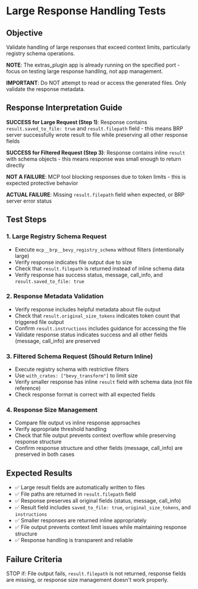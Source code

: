 # Large Response Handling Tests

## Objective
Validate handling of large responses that exceed context limits, particularly registry schema operations.

**NOTE**: The extras_plugin app is already running on the specified port - focus on testing large response handling, not app management.

**IMPORTANT**: Do NOT attempt to read or access the generated files. Only validate the response metadata.

## Response Interpretation Guide

**SUCCESS for Large Request (Step 1)**: Response contains `result.saved_to_file: true` and `result.filepath` field - this means BRP server successfully wrote result to file while preserving all other response fields

**SUCCESS for Filtered Request (Step 3)**: Response contains inline `result` with schema objects - this means response was small enough to return directly

**NOT A FAILURE**: MCP tool blocking responses due to token limits - this is expected protective behavior

**ACTUAL FAILURE**: Missing `result.filepath` field when expected, or BRP server error status

## Test Steps

### 1. Large Registry Schema Request
- Execute `mcp__brp__bevy_registry_schema` without filters (intentionally large)
- Verify response indicates file output due to size
- Check that `result.filepath` is returned instead of inline schema data
- Verify response has success status, message, call_info, and `result.saved_to_file: true`

### 2. Response Metadata Validation
- Verify response includes helpful metadata about file output
- Check that `result.original_size_tokens` indicates token count that triggered file output
- Confirm `result.instructions` includes guidance for accessing the file
- Validate response status indicates success and all other fields (message, call_info) are preserved

### 3. Filtered Schema Request (Should Return Inline)
- Execute registry schema with restrictive filters
- Use `with_crates: ["bevy_transform"]` to limit size
- Verify smaller response has inline `result` field with schema data (not file reference)
- Check response format is correct with all expected fields

### 4. Response Size Management
- Compare file output vs inline response approaches
- Verify appropriate threshold handling
- Check that file output prevents context overflow while preserving response structure
- Confirm response structure and other fields (message, call_info) are preserved in both cases

## Expected Results
- ✅ Large result fields are automatically written to files
- ✅ File paths are returned in `result.filepath` field
- ✅ Response preserves all original fields (status, message, call_info)
- ✅ Result field includes `saved_to_file: true`, `original_size_tokens`, and `instructions`
- ✅ Smaller responses are returned inline appropriately
- ✅ File output prevents context limit issues while maintaining response structure
- ✅ Response handling is transparent and reliable

## Failure Criteria
STOP if: File output fails, `result.filepath` is not returned, response fields are missing, or response size management doesn't work properly.